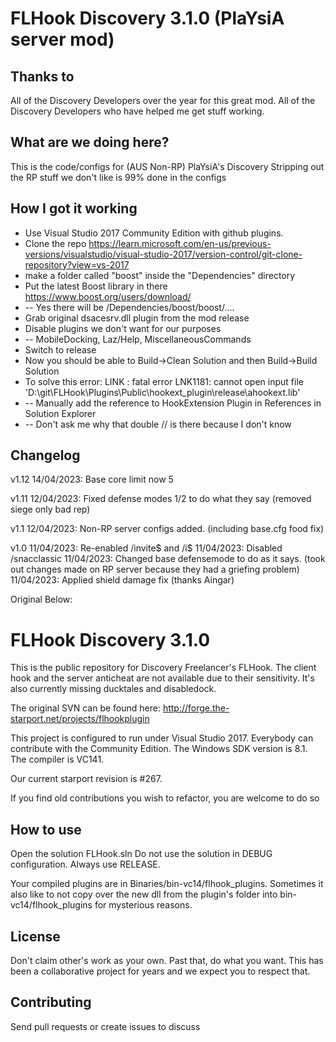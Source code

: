 FLHook Discovery 3.1.0 (PlaYsiA server mod)
=============

Thanks to
-------

All of the Discovery Developers over the year for this great mod.
All of the Discovery Developers who have helped me get stuff working.


What are we doing here?
-------

This is the code/configs for (AUS Non-RP) PlaYsiA's Discovery
Stripping out the RP stuff we don't like is 99% done in the configs


How I got it working
-------

- Use Visual Studio 2017 Community Edition with github plugins.
- Clone  the repo https://learn.microsoft.com/en-us/previous-versions/visualstudio/visual-studio-2017/version-control/git-clone-repository?view=vs-2017
- make a folder called "boost" inside the "Dependencies" directory
- Put the latest Boost library in there https://www.boost.org/users/download/
- -- Yes there will be /Dependencies/boost/boost/....
- Grab original dsacesrv.dll plugin from the mod release
- Disable plugins we don't want for our purposes
- -- MobileDocking, Laz/Help, MiscellaneousCommands
- Switch to release
- Now you should be able to Build->Clean Solution and then Build->Build Solution
- To solve this error: LINK : fatal error LNK1181: cannot open input file 'D:\git\FLHook\\Plugins\Public\hookext_plugin\release\ahookext.lib'
- -- Manually add the reference to HookExtension Plugin in References in Solution Explorer
- -- Don't ask me why that double // is there because I don't know

Changelog
-------

v1.12
14/04/2023: Base core limit now 5

v1.11
12/04/2023: Fixed defense modes 1/2 to do what they say (removed siege only bad rep)

v1.1
12/04/2023: Non-RP server configs added. (including base.cfg food fix)

v1.0
11/04/2023: Re-enabled /invite$ and /i$
11/04/2023: Disabled /snacclassic
11/04/2023: Changed base defensemode to do as it says. (took out changes made on RP server because they had a griefing problem)
11/04/2023: Applied shield damage fix (thanks Aingar)


Original Below:


FLHook Discovery 3.1.0
=============

This is the public repository for Discovery Freelancer's FLHook.
The client hook and the server anticheat are not available due to their sensitivity.
It's also currently missing ducktales and disabledock.

The original SVN can be found here: http://forge.the-starport.net/projects/flhookplugin

This project is configured to run under Visual Studio 2017. Everybody can contribute with the Community Edition.
The Windows SDK version is 8.1. 
The compiler is VC141.

Our current starport revision is #267.

If you find old contributions you wish to refactor, you are welcome to do so

How to use
-------

Open the solution FLHook.sln
Do not use the solution in DEBUG configuration. Always use RELEASE.

Your compiled plugins are in Binaries/bin-vc14/flhook_plugins.
Sometimes it also like to not copy over the new dll from the plugin's folder into bin-vc14/flhook_plugins for mysterious reasons.

License
-------

Don't claim other's work as your own. Past that, do what you want.
This has been a collaborative project for years and we expect you to respect that.

Contributing
------------

Send pull requests or create issues to discuss
